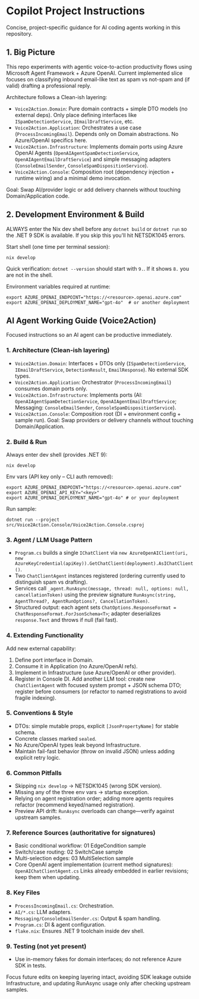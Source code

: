 # Copilot Project Instructions

Concise, project-specific guidance for AI coding agents working in this repository.

## 1. Big Picture
This repo experiments with agentic voice-to-action productivity flows using Microsoft Agent Framework + Azure OpenAI. Current implemented slice focuses on classifying inbound email-like text as spam vs not-spam and (if valid) drafting a professional reply.

Architecture follows a Clean-ish layering:
- `Voice2Action.Domain`: Pure domain contracts + simple DTO models (no external deps). Only place defining interfaces like `ISpamDetectionService`, `IEmailDraftService`, etc.
- `Voice2Action.Application`: Orchestrates a use case (`ProcessIncomingEmail`). Depends only on Domain abstractions. No Azure/OpenAI specifics here.
- `Voice2Action.Infrastructure`: Implements domain ports using Azure OpenAI Agents (`OpenAIAgentSpamDetectionService`, `OpenAIAgentEmailDraftService`) and simple messaging adapters (`ConsoleEmailSender`, `ConsoleSpamDispositionService`).
- `Voice2Action.Console`: Composition root (dependency injection + runtime wiring) and a minimal demo invocation.

Goal: Swap AI/provider logic or add delivery channels without touching Domain/Application code.

## 2. Development Environment & Build
ALWAYS enter the Nix dev shell before any `dotnet build` or `dotnet run` so the .NET 9 SDK is available. If you skip this you'll hit NETSDK1045 errors.

Start shell (one time per terminal session):
```
nix develop
```
Quick verification: `dotnet --version` should start with `9.`. If it shows `8.` you are not in the shell.

Environment variables required at runtime:
```
export AZURE_OPENAI_ENDPOINT="https://<resource>.openai.azure.com"
export AZURE_OPENAI_DEPLOYMENT_NAME="gpt-4o"  # or another deployment
```
## AI Agent Working Guide (Voice2Action)
Focused instructions so an AI agent can be productive immediately.

### 1. Architecture (Clean-ish layering)
- `Voice2Action.Domain`: Interfaces + DTOs only (`ISpamDetectionService`, `IEmailDraftService`, `DetectionResult`, `EmailResponse`). No external SDK types.
- `Voice2Action.Application`: Orchestrator (`ProcessIncomingEmail`) consumes domain ports only.
- `Voice2Action.Infrastructure`: Implements ports (AI: `OpenAIAgentSpamDetectionService`, `OpenAIAgentEmailDraftService`; Messaging: `ConsoleEmailSender`, `ConsoleSpamDispositionService`).
- `Voice2Action.Console`: Composition root (DI + environment config + sample run).
Goal: Swap providers or delivery channels without touching Domain/Application.

### 2. Build & Run
Always enter dev shell (provides .NET 9):
```
nix develop
```
Env vars (API key only – CLI auth removed):
```
export AZURE_OPENAI_ENDPOINT="https://<resource>.openai.azure.com"
export AZURE_OPENAI_API_KEY="<key>"
export AZURE_OPENAI_DEPLOYMENT_NAME="gpt-4o" # or your deployment
```
Run sample:
```
dotnet run --project src/Voice2Action.Console/Voice2Action.Console.csproj
```

### 3. Agent / LLM Usage Pattern
- `Program.cs` builds a single `IChatClient` via `new AzureOpenAIClient(uri, new AzureKeyCredential(apiKey)).GetChatClient(deployment).AsIChatClient()`.
- Two `ChatClientAgent` instances registered (ordering currently used to distinguish spam vs drafting).
- Services call `_agent.RunAsync(message, thread: null, options: null, cancellationToken)` using the preview signature `RunAsync(string, AgentThread?, AgentRunOptions?, CancellationToken)`.
- Structured output: each agent sets `ChatOptions.ResponseFormat = ChatResponseFormat.ForJsonSchema<T>`; adapter deserializes `response.Text` and throws if null (fail fast).

### 4. Extending Functionality
Add new external capability:
1. Define port interface in Domain.
2. Consume it in Application (no Azure/OpenAI refs).
3. Implement in Infrastructure (use Azure/OpenAI or other provider).
4. Register in Console DI.
Add another LLM tool: create new `ChatClientAgent` with focused system prompt + JSON schema DTO; register before consumers (or refactor to named registrations to avoid fragile indexing).

### 5. Conventions & Style
- DTOs: simple mutable props, explicit `[JsonPropertyName]` for stable schema.
- Concrete classes marked `sealed`.
- No Azure/OpenAI types leak beyond Infrastructure.
- Maintain fail-fast behavior (throw on invalid JSON) unless adding explicit retry logic.

### 6. Common Pitfalls
- Skipping `nix develop` → NETSDK1045 (wrong SDK version).
- Missing any of the three env vars → startup exception.
- Relying on agent registration order; adding more agents requires refactor (recommend keyed/named registration).
- Preview API drift: `RunAsync` overloads can change—verify against upstream samples.

### 7. Reference Sources (authoritative for signatures)
- Basic conditional workflow: 01 EdgeCondition sample
- Switch/case routing: 02 SwitchCase sample
- Multi-selection edges: 03 MultiSelection sample
- Core OpenAI agent implementation (current method signatures): `OpenAIChatClientAgent.cs`
Links already embedded in earlier revisions; keep them when updating.

### 8. Key Files
- `ProcessIncomingEmail.cs`: Orchestration.
- `AI/*.cs`: LLM adapters.
- `Messaging/ConsoleEmailSender.cs`: Output & spam handling.
- `Program.cs`: DI & agent configuration.
- `flake.nix`: Ensures .NET 9 toolchain inside dev shell.

### 9. Testing (not yet present)
- Use in-memory fakes for domain interfaces; do not reference Azure SDK in tests.

Focus future edits on keeping layering intact, avoiding SDK leakage outside Infrastructure, and updating RunAsync usage only after checking upstream samples.
